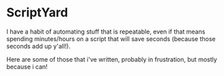 ScriptYard
==============

I have a habit of automating stuff that is repeatable,
even if that means spending minutes/hours on a script 
that will save seconds (because those seconds add up y'all!).

Here are some of those that i've written,
probably in frustration, but mostly because i can! 
